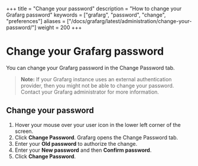 +++
title = "Change your password"
description = "How to change your Grafarg password"
keywords = ["grafarg", "password", "change", "preferences"]
aliases = ["/docs/grafarg/latest/administration/change-your-password/"]
weight = 200
+++

# Change your Grafarg password

You can change your Grafarg password in the Change Password tab.

> **Note:** If your Grafarg instance uses an external authentication provider, then you might not be able to change your password. Contact your Grafarg administrator for more information.

## Change your password

1. Hover your mouse over your user icon in the lower left corner of the screen.
1. Click **Change Password**. Grafarg opens the Change Password tab.
1. Enter your **Old password** to authorize the change.
1. Enter your **New password** and then **Confirm password**.
1. Click **Change Password**.
